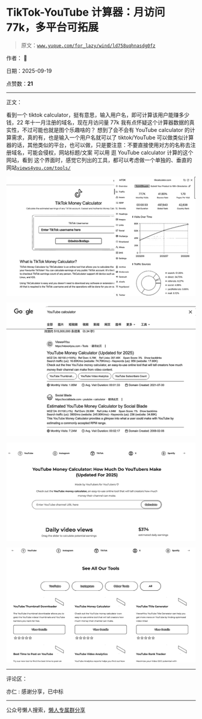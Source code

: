 # TikTok-YouTube 计算器：月访问 77k，多平台可拓展

> 原文：[`www.yuque.com/for_lazy/wind/ld758uqhnasdg0fz`](https://www.yuque.com/for_lazy/wind/ld758uqhnasdg0fz)

作者： 🦉

日期：2025-09-19

点赞数：**21**

* * *

正文：

看到一个 tiktok calculator，挺有意思，输入用户名，即可计算该用户能赚多少钱，22 年十一月注册的域名，现在月访问量 77k
我有点怀疑这个计算器数据的真实性，不过可能也就是图个乐趣啥的？ 想到了会不会有 YouTube calculator
的计算需求，真的有，也是输入一个用户名就可以了 tiktok/YouTube
可以做类似计算器的话，其他类似的平台，也可以做，只是要注意：不要直接使用对方的名称去注册域名，可能会侵权，网站标题/文案 可以用 逛 YouTube
calculator 计算的这个网站，看到
这个界面时，感觉它列出的工具，都可以考虑做一个单独的、垂直的网站[`views4you.com/tools/`](https://views4you.com/tools/)

![](img/1b53bfdfa93c55647d46808368fe1c0a.png "None")

![](img/10145a85b2091d3101d72a311990001b.png "None")

![](img/c33e0df9da26062f509b644a2936246d.png "None")

![](img/59a3f6c155046781cb344d750611cdd3.png "None")

* * *

评论区：

亦仁 : 感谢分享，已中标

* * *

公众号懒人搜索，[懒人专属群分享](https://lazybook.fun/#/blog/group)